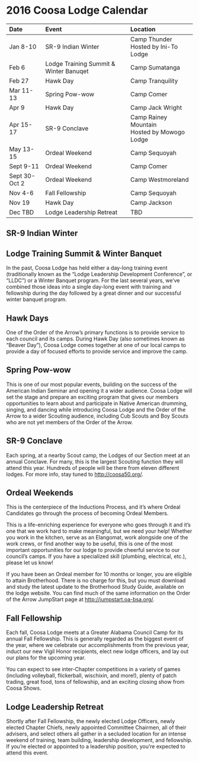 # 2016 Coosa Lodge Calendar

Date | Event | Location
:---- | :---- | :-------
Jan 8-10  | SR-9 Indian Winter | Camp Thunder<br>Hosted by Ini-To Lodge
Feb 6     | Lodge Training Summit & Winter Banuqet | Camp Sumatanga
Feb 27    | Hawk Day | Camp Tranquility
Mar 11-13 | Spring Pow-wow | Camp Comer
Apr 9     | Hawk Day | Camp Jack Wright
Apr 15-17 | SR-9 Conclave | Camp Rainey Mountain<br>Hosted by Mowogo Lodge
May 13-15 | Ordeal Weekend | Camp Sequoyah
Sept 9-11 | Ordeal Weekend | Camp Comer
Sept 30- Oct 2 | Ordeal Weekend | Camp Westmoreland
Nov 4-6   | Fall Fellowship | Camp Sequoyah
Nov 19    | Hawk Day | Camp Jackson
Dec TBD   | Lodge Leadership Retreat | TBD



## SR-9 Indian Winter



## Lodge Training Summit & Winter Banquet

In the past, Coosa Lodge has held either a day-long training event (traditionally known as the “Lodge Leadership Development Conference”, or “LLDC”) or a Winter Banquet program.  For the last several years, we’ve combined those ideas into a single day-long event with training and fellowship during the day followed by a great dinner and our successful winter banquet program.

## Hawk Days

One of the Order of the Arrow’s primary functions is to provide service to each council and its camps. During Hawk Day (also sometimes known as “Beaver Day”), Coosa Lodge comes together at one of our local camps to provide a day of focused efforts to provide service and improve the camp.

## Spring Pow-wow

This is one of our most popular events, building on the success of the American Indian Seminar and opening it a wider audience.  Coosa Lodge will set the stage and prepare an exciting program that gives our members opportunities to learn about and participate in Native American drumming, singing, and dancing while introducing Coosa Lodge and the Order of the Arrow to a wider Scouting audience, including Cub Scouts and Boy Scouts who are not yet members of the Order of the Arrow.

## SR-9 Conclave

Each spring, at a nearby Scout camp, the Lodges of our Section meet at an annual Conclave. For many, this is the largest Scouting function they will attend this year. Hundreds of people will be there from eleven different lodges. For more info, stay tuned to http://coosa50.org/.

## Ordeal Weekends

This is the centerpiece of the Inductions Process, and it’s where Ordeal Candidates go through the process of becoming Ordeal Members.

This is a life-enriching experience for everyone who goes through it and it’s one that we work hard to make meaningful, but we need your help!  Whether you work in the kitchen, serve as an Elangomat, work alongside one of the work crews, or find another way to be useful, this is one of the most important opportunities for our lodge to provide cheerful service to our council’s camps.  If you have a specialized skill (plumbing, electrical, etc.), please let us know!

If you have been an Ordeal member for 10 months or longer, you are eligible to attain Brotherhood.  There is no charge for this, but you must download and study the latest update to the Brotherhood Study Guide, available on the lodge website.  You can find much of the same information on the Order of the Arrow JumpStart page at http://jumpstart.oa-bsa.org/.

## Fall Fellowship

Each fall, Coosa Lodge meets at a Greater Alabama Council Camp for its annual Fall Fellowship. This is generally regarded as the biggest event of the year, where we celebrate our accomplishments from the previous year, induct our new Vigil Honor recipients, elect new lodge officers, and lay out our plans for the upcoming year.

You can expect to see inter-Chapter competitions in a variety of games (including volleyball, flickerball, wischixin, and more!), plenty of patch trading, great food, tons of fellowship, and an exciting closing show from Coosa Shows.

## Lodge Leadership Retreat

Shortly after Fall Fellowship, the newly elected Lodge Officers, newly elected Chapter Chiefs, newly appointed Committee Chairmen, all of their advisers, and select others all gather in a secluded location for an intense weekend of training, team building, leadership development, and fellowship. If you’re elected or appointed to a leadership position, you’re expected to attend this event. 

